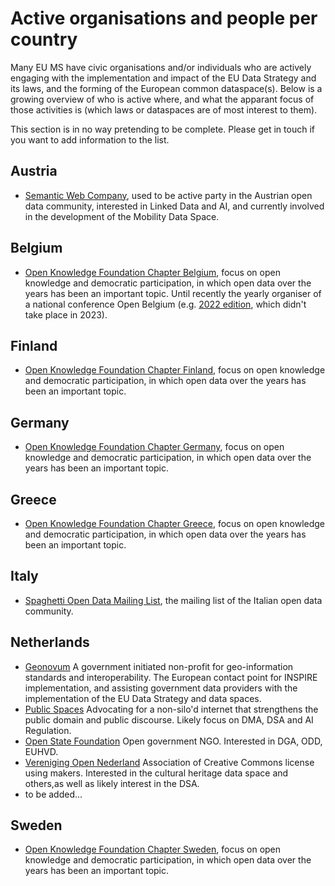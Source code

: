 # Active organisations and people per country

Many EU MS have civic organisations and/or individuals who are actively engaging with the implementation and impact of the EU Data Strategy and its laws, and the forming of the European common dataspace(s). Below is a growing overview of who is active where, and what the apparant focus of those activities is (which laws or dataspaces are of most interest to them).

This section is in no way pretending to be complete. Please get in touch if you want to add information to the list.

## Austria
- [Semantic Web Company](https://semantic-web.com/), used to be active party in the Austrian open data community, interested in Linked Data and AI, and currently involved in the development of the Mobility Data Space.

## Belgium
- [Open Knowledge Foundation Chapter Belgium](https://openknowledge.be/), focus on open knowledge and democratic participation, in which open data over the years has been an important topic. Until recently the yearly organiser of a national conference Open Belgium (e.g. [2022 edition](https://2022.openbelgium.be/), which didn't take place in 2023).

## Finland
- [Open Knowledge Foundation Chapter Finland](https://www.okf.fi/), focus on open knowledge and democratic participation, in which open data over the years has been an important topic.
 
## Germany
- [Open Knowledge Foundation Chapter Germany](https://okfn.de/), focus on open knowledge and democratic participation, in which open data over the years has been an important topic.

## Greece 
- [Open Knowledge Foundation Chapter Greece](https://okfn.org/network/greece/), focus on open knowledge and democratic participation, in which open data over the years has been an important topic.
 
## Italy
- [Spaghetti Open Data Mailing List](https://groups.google.com/g/spaghettiopendata), the mailing list of the Italian open data community.

## Netherlands
- [Geonovum](https://geonovum.nl) A government initiated non-profit for geo-information standards and interoperability. The European contact point for INSPIRE implementation, and assisting government data providers with the implementation of the EU Data Strategy and data spaces.
- [Public Spaces](https://publicspaces.net/) Advocating for a non-silo'd internet that strengthens the public domain and public discourse. Likely focus on DMA, DSA and AI Regulation.
- [Open State Foundation](https://openstate.eu) Open government NGO. Interested in DGA, ODD, EUHVD.
- [Vereniging Open Nederland](https://opennederland.nl) Association of Creative Commons license using makers. Interested in the cultural heritage data space and others,as well as likely interest in the DSA.
- to be added...

## Sweden
- [Open Knowledge Foundation Chapter Sweden](https://okfn.se/), focus on open knowledge and democratic participation, in which open data over the years has been an important topic.
